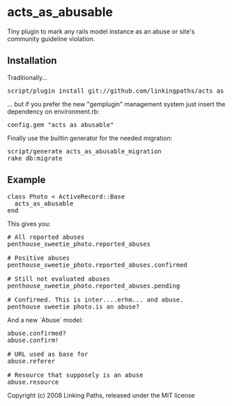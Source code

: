 acts\_as\_abusable
==================

Tiny plugin to mark any rails model instance as an abuse or site's community guideline violation.

Installation
------------

Traditionally...

<pre>
script/plugin install git://github.com/linkingpaths/acts_as_abusable.git
</pre>

... but if you prefer the new "gemplugin" management system just insert the dependency on environment.rb:

<pre>
config.gem "acts_as_abusable"
</pre>

Finally use the builtin generator for the needed migration:

<pre>
script/generate acts_as_abusable_migration
rake db:migrate
</pre>


Example
-------

<pre>
class Photo < ActiveRecord::Base
  acts_as_abusable
end
</pre>

This gives you:

<pre>
# All reported abuses
penthouse_sweetie_photo.reported_abuses

# Positive abuses
penthouse_sweetie_photo.reported_abuses.confirmed

# Still not evaluated abuses
penthouse_sweetie_photo.reported_abuses.pending

# Confirmed. This is inter....erhm... and abuse.
penthouse_sweetie_photo.is_an_abuse?
</pre>

And a new ´Abuse´ model:

<pre>
abuse.confirmed?
abuse.confirm!

# URL used as base for 
abuse.referer

# Resource that supposely is an abuse
abuse.resource
</pre>

Copyright (c) 2008 Linking Paths, released under the MIT license
